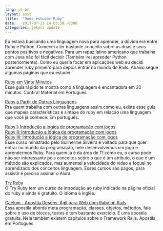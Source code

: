 ```yaml
---
lang: pt-br
layout: post
title:  "Onde estudar Ruby"
date:   2017-07-13 14:03:38 -0300
categories: jekyll update
---
```


Eu estava buscando uma linguagem nova para aprender, a dúvida era entre Ruby e Python. Comecei a ler bastante conceito sobre as duas e seus pontos positivos e negativos. Para um rapaz latino americano que trabalha com Java não foi fácil decidir (Também irei aprender Python posteriormente).
Como eu queria focar em aplicações web eu decidi aprender ruby primeiro para depois entrar no mundo do Rails.
Abaixo segue algumas páginas que eu estudei.


[Ruby em Vinte Minutos](https://www.ruby-lang.org/pt/documentation/quickstart/) <br/>
Esse guia rápido te mostra como a linguagem é encantadora em 20 minutos. Confira! Material em Português

[Ruby a Partir de Outras Linguagens](https://www.ruby-lang.org/pt/documentation/ruby-from-other-languages/) <br/>
Pra quem trabalha com outras linguagens assim como eu, existe esse guia que mapeia características e sintaxe do ruby em relação uma linguagem que você já conhece. Em português.

[Ruby I: Introdução a lógica de programação com jogos](https://www.alura.com.br/curso-online-introducao-a-programacao-com-ruby-e-jogos-1) <br/>
[Ruby II: Introdução a lógica de programação com jogos](https://www.alura.com.br/curso-online-introducao-a-programacao-com-ruby-e-jogos-2) <br/>
[Ruby III: Introdução a lógica de programação com jogos](https://www.alura.com.br/curso-online-introducao-a-programacao-com-ruby-e-jogos-3) <br/>
Esse curso ministrado pelo Guilherme Silveira é voltado para que quer entrar no mundo da programação, nele desenvolvemos um jogo e aprendermos Ruby. Para quem já é da área de TI como eu, o curso pode não ser interessante pois conceitos sobre o que é um atributo, o que é um método são explicados, mas aumentei a velocidade do vídeo e foquei no aprendizado dos conceitos linguagem. Esses cursos são pagos, para assistir é preciso assinar o Alura.

[Try Ruby](http://tryruby.org) <br/>
O Try Ruby tem um curso de introdução ao ruby indicado na página oficial do ruby e ainda é gratuito. O idioma é inglês. 

[Caelum - Apostila Desenv. Ágil para Web com Ruby on Rails](https://www.caelum.com.br/apostila-ruby-on-rails/) <br/>
Essa apostila aborda meta programação, classes, objetos, métodos, fala sobre o uso de blocos, testes e tem bastante exercício. É uma apostila gratuita. Nela também existem capítulos sobre o Framework Rails. Apostila em Português







